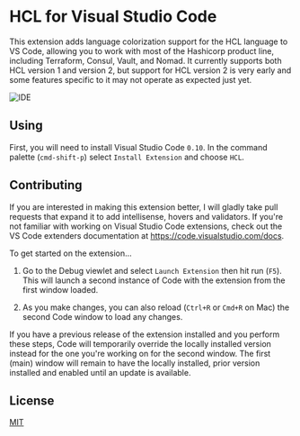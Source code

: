 # HCL for Visual Studio Code

This extension adds language colorization support for the HCL language to VS Code, allowing you to work with most of the Hashicorp product line, including Terraform, Consul, Vault, and Nomad. It currently supports both HCL version 1 and version 2, but support for HCL version 2 is very early and some features specific to it may not operate as expected just yet. 

![IDE](https://raw.githubusercontent.com/wholroyd/vscode-hcl/master/example.png)

## Using

First, you will need to install Visual Studio Code `0.10`. In the command palette (`cmd-shift-p`) select `Install Extension` and choose `HCL`.  

## Contributing

If you are interested in making this extension better, I will gladly take pull requests that expand it to add intellisense, hovers and validators. If you're not familiar with working on Visual Studio Code extensions, check out the VS Code extenders documentation at
https://code.visualstudio.com/docs.

To get started on the extension...

1. Go to the Debug viewlet and select `Launch Extension` then hit run (`F5`). This will launch a second instance of Code with the extension from the first window loaded.

2. As you make changes, you can also reload (`Ctrl+R` or `Cmd+R` on Mac) the second Code window to load any changes.

If you have a previous release of the extension installed and you perform these steps, Code will temporarily override the locally installed version instead for the one you're working on for the second window. The first (main) window will remain to have the locally installed, prior version installed and enabled until an update is available.

## License
[MIT](LICENSE)
